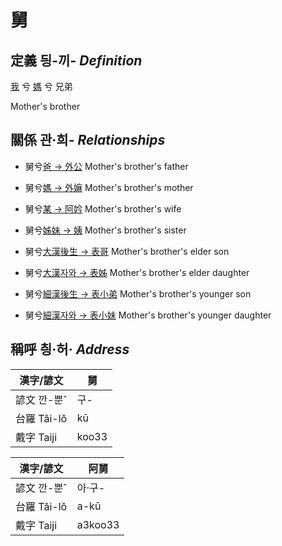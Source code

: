# 舅
## 定義 딍-끼- _Definition_
[我](member1.md) 兮 [媽](member2.md) 兮 兄弟

Mother's brother

## 關係 관·희- _Relationships_

- 舅兮[爸 → 外公](member13.md) Mother's brother's father

- 舅兮[媽 → 外嫲](member14.md) Mother's brother's mother

- 舅兮[某 → 阿妗](member51.md) Mother's brother's wife

- 舅兮[姊妹 → 姨](member15.md) Mother's brother's sister

- 舅兮[大漢後生 → 表哥](member47.md) Mother's brother's elder son

- 舅兮[大漢자와 → 表姊](member48.md) Mother's brother's elder daughter

- 舅兮[細漢後生 → 表小弟](member49.md) Mother's brother's younger son

- 舅兮[細漢자와 → 表小妹](member50.md) Mother's brother's younger daughter



## 稱呼 칑·허· _Address_

漢字/諺文 | 舅
--- | ---
諺文 깐-뿐ˆ | 구-
台羅 Tâi-lô | kū
戴字 Taiji | koo33


漢字/諺文 | 阿舅
--- | ---
諺文 깐-뿐ˆ | 아·구-
台羅 Tâi-lô | a-kū
戴字 Taiji | a3koo33



